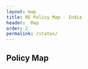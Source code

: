 ```yaml
---
layout: map
title: RE Policy Map - India
header:  Map
order: 2
permalink: /states/
---
```


## Policy Map